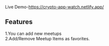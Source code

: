 Live Demo-https://crypto-app-watch.netlify.app/
## Features
1.You can add new meetups <br>
2.Add/Remove Meetup Items as favorites.
